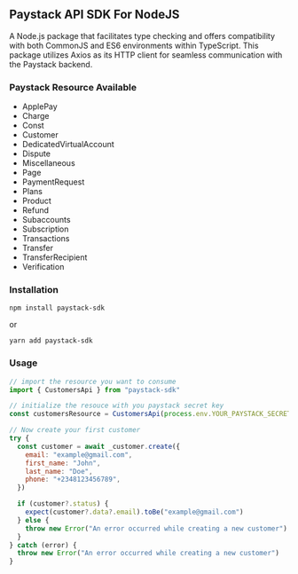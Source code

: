 ## Paystack API SDK For NodeJS

A Node.js package that facilitates type checking and offers compatibility with both CommonJS and ES6 environments within TypeScript. This package utilizes Axios as its HTTP client for seamless communication with the Paystack backend.

### Paystack Resource Available

- ApplePay
- Charge
- Const
- Customer
- DedicatedVirtualAccount
- Dispute
- Miscellaneous
- Page
- PaymentRequest
- Plans
- Product
- Refund
- Subaccounts
- Subscription
- Transactions
- Transfer
- TransferRecipient
- Verification

### Installation

```
npm install paystack-sdk
```

or

```
yarn add paystack-sdk
```

### Usage

```js
// import the resource you want to consume
import { CustomersApi } from "paystack-sdk"

// initialize the resouce with you paystack secret key
const customersResource = CustomersApi(process.env.YOUR_PAYSTACK_SECRET_KEY)

// Now create your first customer
try {
  const customer = await _customer.create({
    email: "example@gmail.com",
    first_name: "John",
    last_name: "Doe",
    phone: "+2348123456789",
  })

  if (customer?.status) {
    expect(customer?.data?.email).toBe("example@gmail.com")
  } else {
    throw new Error("An error occurred while creating a new customer")
  }
} catch (error) {
  throw new Error("An error occurred while creating a new customer")
}
```
